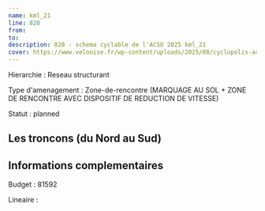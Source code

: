 ```yaml
---
name: kml_21 
line: 820
from: 
to:  
description: 820 - schema cyclable de l'ACSO 2025 kml_21 
cover: https://www.velooise.fr/wp-content/uploads/2025/08/cyclopolis-acso-820.jpg
---
```

Hierarchie : Reseau structurant

Type d'amenagement : Zone-de-rencontre (MARQUAGE AU SOL + ZONE DE RENCONTRE AVEC DISPOSITIF DE REDUCTION DE VITESSE)

Statut : planned

## Les troncons (du Nord au Sud)

## Informations complementaires

Budget  : 81592 

Lineaire :

